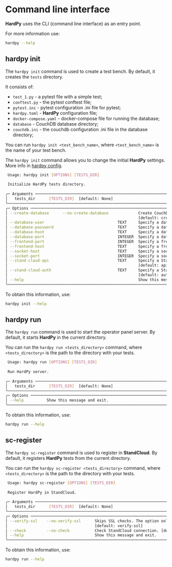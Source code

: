 # Command line interface

**HardPy** uses the CLI (command line interface) as an entry point.

For more information use: 

```bash
hardpy --help
```

## hardpy init

The `hardpy init` command is used to create a test bench.
By default, it creates the `tests` directory.

It consists of:

* `test_1.py` - a pytest file with a simple test;
* `conftest.py` - the pytest conftest file;
* `pytest.ini` - pytest configuration .ini file for pytest;
* `hardpy.toml` - **HardPy** configuration file;
* `docker-compose.yaml` - docker-compose file for running the database;
* `database` - CouchDB database directory;
* `couchdb.ini` - the couchdb configuration .ini file in the database directory; 

You can run `hardpy init <test_bench_name>`, where `<test_bench_name>` is the name of your test bench.  

The `hardpy init` command allows you to change the initial **HardPy** settings. 
More info in [hardpy config](./hardpy_config.md). 

```bash
 Usage: hardpy init [OPTIONS] [TESTS_DIR]                                                                     
                                                                                                              
 Initialize HardPy tests directory.                                                                           
                                                                                                              
╭─ Arguments ────────────────────────────────────────────────────────────────────────────────────────────────╮
│   tests_dir      [TESTS_DIR]  [default: None]                                                              │
╰────────────────────────────────────────────────────────────────────────────────────────────────────────────╯
╭─ Options ──────────────────────────────────────────────────────────────────────────────────────────────────╮
│ --create-database      --no-create-database             Create CouchDB database.                           │
│                                                         [default: create-database]                         │
│ --database-user                                TEXT     Specify a database user. [default: dev]            │
│ --database-password                            TEXT     Specify a database user password. [default: dev]   │
│ --database-host                                TEXT     Specify a database host. [default: localhost]      │
│ --database-port                                INTEGER  Specify a database port. [default: 5984]           │
│ --frontend-port                                INTEGER  Specify a frontend port. [default: 8000]           │
│ --frontend-host                                TEXT     Specify a frontend host. [default: localhost]      │
│ --socket-host                                  TEXT     Specify a socket host. [default: localhost]        │
│ --socket-port                                  INTEGER  Specify a socket port. [default: 6525]             │
│ --stand-cloud-api                              TEXT     Specify a StandCloud api address.                  │
│                                                         [default: api.standcloud.localhost]                │
│ --stand-cloud-auth                             TEXT     Specify a StandCloud authorization address.        │
│                                                         [default: auth.standcloud.localhost]               │
│ --help                                                  Show this message and exit.                        │
╰────────────────────────────────────────────────────────────────────────────────────────────────────────────╯
```

To obtain this information, use: 

```bash
hardpy init --help
```

## hardpy run

The `hardpy run` command is used to start the operator panel server.
By default, it starts **HardPy** in the current directory.

You can run the `hardpy run <tests_directory>` command, where `<tests_directory>` 
is the path to the directory with your tests.

```bash
 Usage: hardpy run [OPTIONS] [TESTS_DIR]                                                                      
                                                                                                              
 Run HardPy server.                                                                                           
                                                                                                              
╭─ Arguments ────────────────────────────────────────────────────────────────────────────────────────────────╮
│   tests_dir      [TESTS_DIR]  [default: None]                                                              │
╰────────────────────────────────────────────────────────────────────────────────────────────────────────────╯
╭─ Options ──────────────────────────────────────────────────────────────────────────────────────────────────╮
│ --help          Show this message and exit.                                                                │
╰────────────────────────────────────────────────────────────────────────────────────────────────────────────╯
```

To obtain this information, use: 

```bash
hardpy run --help
```

## sc-register

The `hardpy sc-register` command is used to register in **StandCloud**.
By default, it registers **HardPy** tests from the current directory.

You can run the `hardpy sc-register <tests_directory>` command, where `<tests_directory>` 
is the path to the directory with your tests.

```bash
 Usage: hardpy sc-register [OPTIONS] [TESTS_DIR]                                                              
                                                                                                              
 Register HardPy in StandCloud.                                                                               
                                                                                                              
╭─ Arguments ────────────────────────────────────────────────────────────────────────────────────────────────╮
│   tests_dir      [TESTS_DIR]  [default: None]                                                              │
╰────────────────────────────────────────────────────────────────────────────────────────────────────────────╯
╭─ Options ──────────────────────────────────────────────────────────────────────────────────────────────────╮
│ --verify-ssl    --no-verify-ssl      Skips SSL checks. The option only for development and debug.          │
│                                      [default: verify-ssl]                                                 │
│ --check         --no-check           Check StandCloud connection. [default: no-check]                      │
│ --help                               Show this message and exit.                                           │
╰────────────────────────────────────────────────────────────────────────────────────────────────────────────╯
```

To obtain this information, use: 

```bash
hardpy run --help
```